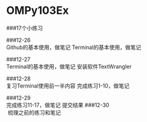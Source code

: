 # OMPy103Ex
###17个小练习

###12-26	
  Github的基本使用，做笔记
  Terminal的基本使用，做笔记

###12-27	
  Terminal的基本使用，做笔记
  安装软件TextWrangler

###12-28	
  复习Terminal使用前一半内容
  完成练习1-10，做笔记

###12-29	
  完成练习11-17，做笔记
  提交结果
###12-30	
  梳理之前的练习和笔记
